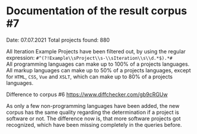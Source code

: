 # Documentation of the result corpus #7
Date: 07.07.2021
Total projects found: 880

All Iteration Example Projects have been filtered out, by using the regular expression: 
`#^(?!Example\\sProject\\s-\\sIteration\\s\\d.*$).*#`  
All programming languages can make up to 100% of a projects languages.  
All markup languages can make up to 50% of a projects languages, except for `HTML`, `CSS`, `Vue` and `XSLT`, which 
can make up to 80% of a projects languages.

Difference to corpus #6 https://www.diffchecker.com/gb9cRGUw

As only a few non-programming languages have been added, the new corpus has the same quality regarding the determination
if a project is software or not. The difference now is, that more software projects got recognized, which have been 
missing completely in the queries before.